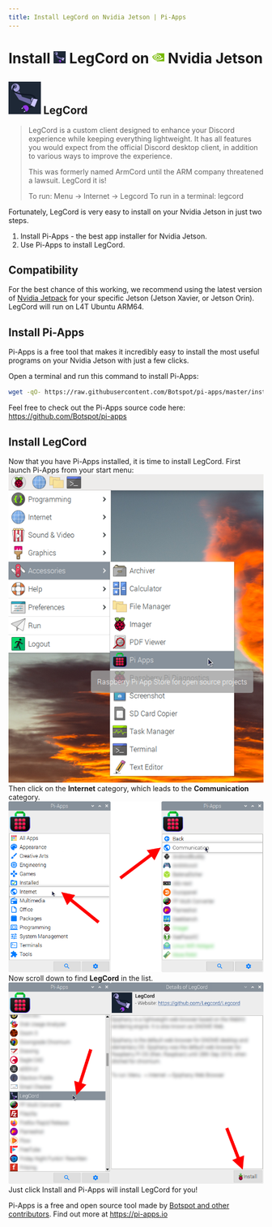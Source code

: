 ```yaml
---
title: Install LegCord on Nvidia Jetson | Pi-Apps
---
```

<div class="simple-install-content content">

# Install <img src="/img/app-icons/LegCord/icon-64.png" height=24> LegCord on <img src=/img/other-icons/nvidia-icon.svg height=24> Nvidia Jetson

## <img src="/img/app-icons/LegCord/icon-64.png"> LegCord
> LegCord is a custom client designed to enhance your Discord experience while keeping everything lightweight.
> It has all features you would expect from the official Discord desktop client, in addition to various ways to improve the experience.
> 
> This was formerly named ArmCord until the ARM company threatened a lawsuit. LegCord it is!
> 
> To run: Menu -> Internet -> Legcord
> To run in a terminal: legcord

Fortunately, LegCord is very easy to install on your Nvidia Jetson in just two steps.
1. Install Pi-Apps - the best app installer for Nvidia Jetson.
2. Use Pi-Apps to install LegCord.
</div>
<div class="simple-install-content content">

## Compatibility
For the best chance of this working, we recommend using the latest version of [Nvidia Jetpack](https://developer.nvidia.com/embedded/jetpack-archive) for your specific Jetson (Jetson Xavier, or Jetson Orin).
LegCord will run on L4T Ubuntu ARM64.
</div>
<div class="simple-install-content content">

## Install Pi-Apps

Pi-Apps is a free tool that makes it incredibly easy to install the most useful programs on your Nvidia Jetson with just a few clicks.

Open a terminal and run this command to install Pi-Apps:
```bash
wget -qO- https://raw.githubusercontent.com/Botspot/pi-apps/master/install | bash
```
Feel free to check out the Pi-Apps source code here: https://github.com/Botspot/pi-apps
</div>
<div class="simple-install-content content">

## Install LegCord

Now that you have Pi-Apps installed, it is time to install LegCord.
First launch Pi-Apps from your start menu:
<img src="/img/start-menu.png">
Then click on the <b>Internet</b> category, which leads to the <b>Communication</b> category.
<img src="/img/category-selections/Communication.png">
Now scroll down to find <b>LegCord</b> in the list.
<img src="/img/app-icons/LegCord/app-selection.png">
Just click Install and Pi-Apps will install LegCord for you!
</div>
<div class="simple-install-content content">

Pi-Apps is a free and open source tool made by [Botspot and other contributors](/about/#contributors). Find out more at https://pi-apps.io
</div>
